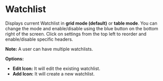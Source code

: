 # **Watchlist**

Displays current Watchlist in **grid mode (default)** or **table mode**. 
You can change the mode and enable/disable using the blue button on the bottom right of the screen.
Click on settings from the top left to reorder and enable/disable specific headers.

**Note:** A user can have multiple watchlists.

**Options:**
  - **Edit Icon:** It will edit the existing watchlist.
  - **Add Icon:** It will create a new watchlist.
